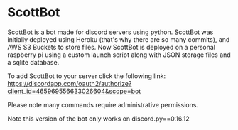 # ScottBot
ScottBot is a bot made for discord servers using python. ScottBot was initially deployed using Heroku (that's why there are so many commits), and AWS S3 Buckets to store files. Now ScottBot is deployed on a personal raspberry pi using a custom launch script along with JSON storage files and a sqlite database.

To add ScottBot to your server click the following link:
https://discordapp.com/oauth2/authorize?client_id=465969556633026604&scope=bot

Please note many commands require administrative permissions.

Note this version of the bot only works on discord.py==0.16.12